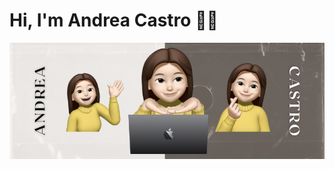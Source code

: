 # Hi, I'm Andrea Castro 👋🏻

<p align="center">
  
  <img src="https://github.com/AndreC1902/AndreC1902/blob/main/andreac1902bg.png" />
</p>
